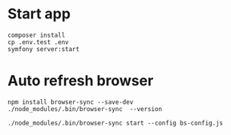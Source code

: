 # Start app
```
composer install
cp .env.test .env
symfony server:start
```


# Auto refresh browser
```
npm install browser-sync --save-dev
./node_modules/.bin/browser-sync  --version

./node_modules/.bin/browser-sync start --config bs-config.js
```